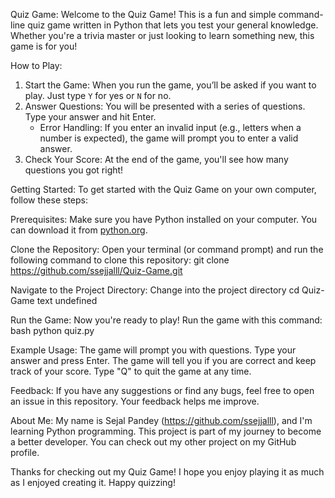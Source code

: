 Quiz Game: 
Welcome to the Quiz Game! This is a fun and simple command-line quiz game written in Python that lets you test your general knowledge. Whether you're a trivia master or just looking to learn something new, this game is for you!

How to Play:
1. Start the Game: When you run the game, you’ll be asked if you want to play. Just type `Y` for yes or `N` for no.
2. Answer Questions: You will be presented with a series of questions. Type your answer and hit Enter.
   - Error Handling: If you enter an invalid input (e.g., letters when a number is expected), the game will prompt you to enter a valid answer.
4. Check Your Score: At the end of the game, you'll see how many questions you got right!

Getting Started:
To get started with the Quiz Game on your own computer, follow these steps:

Prerequisites:
Make sure you have Python installed on your computer. You can download it from [python.org](https://www.python.org/downloads/).

Clone the Repository:
Open your terminal (or command prompt) and run the following command to clone this repository:
git clone https://github.com/ssejjalll/Quiz-Game.git

Navigate to the Project Directory:
Change into the project directory
cd Quiz-Game
text
undefined

Run the Game:
Now you're ready to play! Run the game with this command:
bash
python quiz.py

Example Usage:
The game will prompt you with questions. Type your answer and press Enter. The game will tell you if you are correct and keep track of your score. Type "Q" to quit the game at any time.

Feedback:
If you have any suggestions or find any bugs, feel free to open an issue in this repository. Your feedback helps me improve.

About Me:
My name is Sejal Pandey (https://github.com/ssejjalll), and I'm learning Python programming. This project is part of my journey to become a better developer. You can check out my other project on my GitHub profile.

Thanks for checking out my Quiz Game! I hope you enjoy playing it as much as I enjoyed creating it. Happy quizzing!
